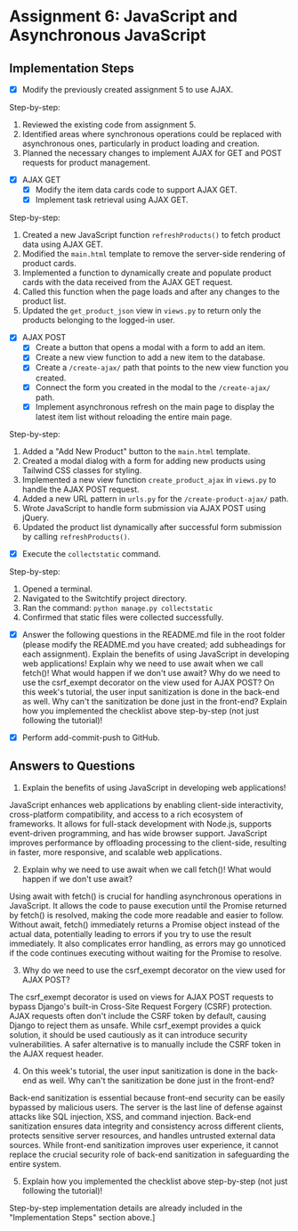 # Assignment 6: JavaScript and Asynchronous JavaScript

## Implementation Steps

- [x] Modify the previously created assignment 5 to use AJAX.

Step-by-step:
1. Reviewed the existing code from assignment 5.
2. Identified areas where synchronous operations could be replaced with asynchronous ones, particularly in product loading and creation.
3. Planned the necessary changes to implement AJAX for GET and POST requests for product management.

- [x] AJAX GET
   - [x] Modify the item data cards code to support AJAX GET.
   - [x] Implement task retrieval using AJAX GET.

Step-by-step:
1. Created a new JavaScript function `refreshProducts()` to fetch product data using AJAX GET.
2. Modified the `main.html` template to remove the server-side rendering of product cards.
3. Implemented a function to dynamically create and populate product cards with the data received from the AJAX GET request.
4. Called this function when the page loads and after any changes to the product list.
5. Updated the `get_product_json` view in `views.py` to return only the products belonging to the logged-in user.

- [x] AJAX POST
   - [x] Create a button that opens a modal with a form to add an item.
   - [x] Create a new view function to add a new item to the database.
   - [x] Create a `/create-ajax/` path that points to the new view function you created.
   - [x] Connect the form you created in the modal to the `/create-ajax/` path.
   - [x] Implement asynchronous refresh on the main page to display the latest item list without reloading the entire main page.

Step-by-step:
1. Added a "Add New Product" button to the `main.html` template.
2. Created a modal dialog with a form for adding new products using Tailwind CSS classes for styling.
3. Implemented a new view function `create_product_ajax` in `views.py` to handle the AJAX POST request.
4. Added a new URL pattern in `urls.py` for the `/create-product-ajax/` path.
5. Wrote JavaScript to handle form submission via AJAX POST using jQuery.
6. Updated the product list dynamically after successful form submission by calling `refreshProducts()`.

- [x] Execute the `collectstatic` command.

Step-by-step:
1. Opened a terminal.
2. Navigated to the Switchtify project directory.
3. Ran the command: `python manage.py collectstatic`
4. Confirmed that static files were collected successfully.

- [x] Answer the following questions in the README.md file in the root folder (please modify the README.md you have created; add subheadings for each assignment).
  Explain the benefits of using JavaScript in developing web applications!
  Explain why we need to use await when we call fetch()! What would happen if we don't use await?
  Why do we need to use the csrf_exempt decorator on the view used for AJAX POST?
  On this week's tutorial, the user input sanitization is done in the back-end as well. Why can't the sanitization be done just in the front-end?
  Explain how you implemented the checklist above step-by-step (not just following the tutorial)!

- [x] Perform add-commit-push to GitHub.


## Answers to Questions

1. Explain the benefits of using JavaScript in developing web applications!

JavaScript enhances web applications by enabling client-side interactivity, cross-platform compatibility, and access to a rich ecosystem of frameworks. It allows for full-stack development with Node.js, supports event-driven programming, and has wide browser support. JavaScript improves performance by offloading processing to the client-side, resulting in faster, more responsive, and scalable web applications.

2. Explain why we need to use await when we call fetch()! What would happen if we don't use await?

Using await with fetch() is crucial for handling asynchronous operations in JavaScript. It allows the code to pause execution until the Promise returned by fetch() is resolved, making the code more readable and easier to follow. Without await, fetch() immediately returns a Promise object instead of the actual data, potentially leading to errors if you try to use the result immediately. It also complicates error handling, as errors may go unnoticed if the code continues executing without waiting for the Promise to resolve.

3. Why do we need to use the csrf_exempt decorator on the view used for AJAX POST?

The csrf_exempt decorator is used on views for AJAX POST requests to bypass Django's built-in Cross-Site Request Forgery (CSRF) protection. AJAX requests often don't include the CSRF token by default, causing Django to reject them as unsafe. While csrf_exempt provides a quick solution, it should be used cautiously as it can introduce security vulnerabilities. A safer alternative is to manually include the CSRF token in the AJAX request header.

4. On this week's tutorial, the user input sanitization is done in the back-end as well. Why can't the sanitization be done just in the front-end?

Back-end sanitization is essential because front-end security can be easily bypassed by malicious users. The server is the last line of defense against attacks like SQL injection, XSS, and command injection. Back-end sanitization ensures data integrity and consistency across different clients, protects sensitive server resources, and handles untrusted external data sources. While front-end sanitization improves user experience, it cannot replace the crucial security role of back-end sanitization in safeguarding the entire system.

5. Explain how you implemented the checklist above step-by-step (not just following the tutorial)!

Step-by-step implementation details are already included in the "Implementation Steps" section above.]

